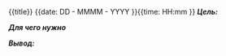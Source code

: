 
{{title}}
{{date: DD - MMMM - YYYY }}{{time: HH:mm }}
***Цель:*** 

***Для чего нужно*** 


***Вывод:*** 